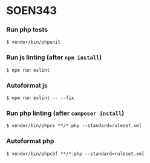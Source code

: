 # SOEN343

### Run php tests

```shell
$ vendor/bin/phpunit
```

### Run js linting (after `npm install`)

```shell
$ npm run eslint
```

### Autoformat js

```shell
$ npm run eslint -- --fix
```

### Run php linting (after `composer install`)

```shell
$ vendor/bin/phpcs **/*.php --standard=ruleset.xml
```

### Autoformat php

```shell
$ vendor/bin/phpcbf **/*.php --standard=ruleset.xml
```
